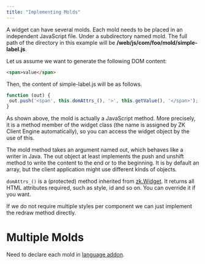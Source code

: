 ```yaml
---
title: "Implementing Molds"
---
```


A widget can have several molds. Each mold needs to be placed in an
independent JavaScript file. Under a subdirectory named mold. The full
path of the directory in this example will be
**/web/js/com/foo/mold/simple-label.js**.

Let us assume we want to generate the following DOM content:

```html
<span>value</span>
```

Then, the content of simple-label.js will be as follows.

```javascript
function (out) {
 out.push('<span', this.domAttrs_(), '>', this.getValue(), '</span>');
}
```

As shown above, the mold is actually a JavaScript method. More
precisely, it is a method member of the widget class (the name is
assigned by ZK Client Engine automatically), so you can access the
widget object by the use of this.

The mold method takes an argument named out, which behaves like a writer
in Java. The out object at least implements the push and unshift method
to write the content to the end or to the beginning. It is by default an
array, but the client application might use different kinds of objects.

`domAttrs_()` is a (protected) method inherited from
[zk.Widget](https://www.zkoss.org/javadoc/latest/jsdoc/classes/zk.Widget.html). It returns all HTML attributes required, such as style, id and so on. You can override it if
you want.

If we do not require multiple styles per component we can just implement
the redraw method directly.

# Multiple Molds

Need to declare each mold in [ language addon]({{site.baseurl}}/zk_component_dev_essentials/the_language_addon).
